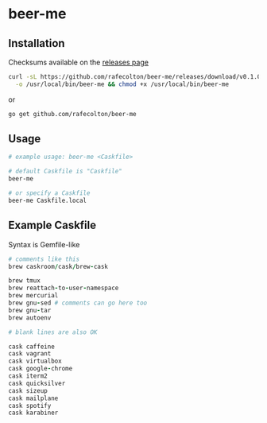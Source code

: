 # beer-me

## Installation

Checksums available on the [releases page](https://github.com/rafecolton/beer-me/releases)

```bash
curl -sL https://github.com/rafecolton/beer-me/releases/download/v0.1.0/beer-me \
  -o /usr/local/bin/beer-me && chmod +x /usr/local/bin/beer-me
```

or

```bash
go get github.com/rafecolton/beer-me
```

## Usage

``` bash
# example usage: beer-me <Caskfile>

# default Caskfile is "Caskfile"
beer-me

# or specify a Caskfile
beer-me Caskfile.local
```

## Example Caskfile

Syntax is Gemfile-like

```ruby
# comments like this
brew caskroom/cask/brew-cask

brew tmux
brew reattach-to-user-namespace
brew mercurial
brew gnu-sed # comments can go here too
brew gnu-tar
brew autoenv

# blank lines are also OK

cask caffeine
cask vagrant
cask virtualbox
cask google-chrome
cask iterm2
cask quicksilver
cask sizeup
cask mailplane
cask spotify
cask karabiner
```

